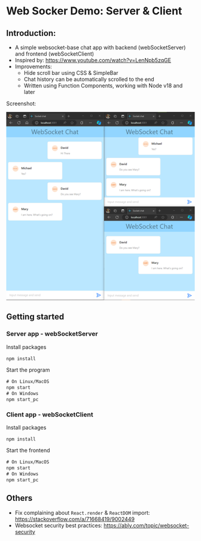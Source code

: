 # Web Socker Demo: Server & Client
## Introduction:
* A simple websocket-base chat app with backend (webSocketServer) and frontend (webSocketClient)
* Inspired by: https://www.youtube.com/watch?v=LenNpb5zqGE
* Improvements:
    * Hide scroll bar using CSS & SimpleBar
    * Chat history can be automatically scrolled to the end
    * Written using Function Components, working with Node v18 and later

Screenshot:

![](.md/img/screenshot1.png)
## Getting started
### Server app - webSocketServer
Install packages

    npm install

Start the program

    # On Linux/MacOS
    npm start
    # On Windows
    npm start_pc
### Client app - webSocketClient
Install packages

    npm install

Start the frontend

    # On Linux/MacOS
    npm start
    # On Windows
    npm start_pc

## Others
* Fix complaining about `React.render` & `ReactDOM` import: https://stackoverflow.com/a/71668419/9002449
* Websocket security best practices: https://ably.com/topic/websocket-security